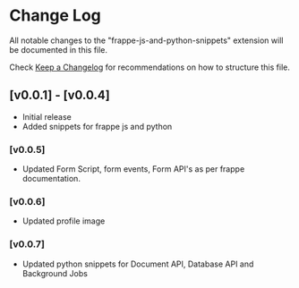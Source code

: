 # Change Log

All notable changes to the "frappe-js-and-python-snippets" extension will be documented in this file.

Check [Keep a Changelog](http://keepachangelog.com/) for recommendations on how to structure this file.

## [v0.0.1] - [v0.0.4]

- Initial release
- Added snippets for frappe js and python

### [v0.0.5]

- Updated Form Script, form events, Form API's as per frappe documentation.

### [v0.0.6]

- Updated profile image

### [v0.0.7]

- Updated python snippets for Document API, Database API and Background Jobs